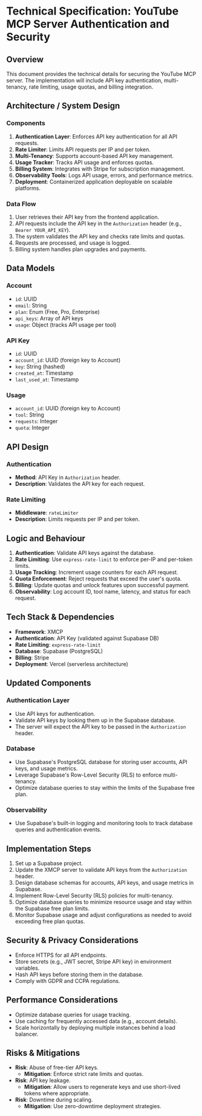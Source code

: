 # Technical Specification: YouTube MCP Server Authentication and Security

## Overview
This document provides the technical details for securing the YouTube MCP server. The implementation will include API key authentication, multi-tenancy, rate limiting, usage quotas, and billing integration.

## Architecture / System Design

### Components
1. **Authentication Layer**: Enforces API key authentication for all API requests.
2. **Rate Limiter**: Limits API requests per IP and per token.
3. **Multi-Tenancy**: Supports account-based API key management.
4. **Usage Tracker**: Tracks API usage and enforces quotas.
5. **Billing System**: Integrates with Stripe for subscription management.
6. **Observability Tools**: Logs API usage, errors, and performance metrics.
7. **Deployment**: Containerized application deployable on scalable platforms.

### Data Flow
1. User retrieves their API key from the frontend application.
2. API requests include the API key in the `Authorization` header (e.g., `Bearer YOUR_API_KEY`).
3. The system validates the API key and checks rate limits and quotas.
4. Requests are processed, and usage is logged.
5. Billing system handles plan upgrades and payments.

## Data Models

### Account
- `id`: UUID
- `email`: String
- `plan`: Enum (Free, Pro, Enterprise)
- `api_keys`: Array of API keys
- `usage`: Object (tracks API usage per tool)

### API Key
- `id`: UUID
- `account_id`: UUID (foreign key to Account)
- `key`: String (hashed)
- `created_at`: Timestamp
- `last_used_at`: Timestamp

### Usage
- `account_id`: UUID (foreign key to Account)
- `tool`: String
- `requests`: Integer
- `quota`: Integer

## API Design

### Authentication
- **Method**: API Key in `Authorization` header.
- **Description**: Validates the API key for each request.

### Rate Limiting
- **Middleware**: `rateLimiter`
- **Description**: Limits requests per IP and per token.

## Logic and Behaviour

1. **Authentication**: Validate API keys against the database.
2. **Rate Limiting**: Use `express-rate-limit` to enforce per-IP and per-token limits.
3. **Usage Tracking**: Increment usage counters for each API request.
4. **Quota Enforcement**: Reject requests that exceed the user's quota.
5. **Billing**: Update quotas and unlock features upon successful payment.
6. **Observability**: Log account ID, tool name, latency, and status for each request.

## Tech Stack & Dependencies

- **Framework**: XMCP
- **Authentication**: API Key (validated against Supabase DB)
- **Rate Limiting**: `express-rate-limit`
- **Database**: Supabase (PostgreSQL)
- **Billing**: Stripe
- **Deployment**: Vercel (serverless architecture)

## Updated Components

### Authentication Layer
- Use API keys for authentication.
- Validate API keys by looking them up in the Supabase database.
- The server will expect the API key to be passed in the `Authorization` header.

### Database
- Use Supabase's PostgreSQL database for storing user accounts, API keys, and usage metrics.
- Leverage Supabase's Row-Level Security (RLS) to enforce multi-tenancy.
- Optimize database queries to stay within the limits of the Supabase free plan.

### Observability
- Use Supabase's built-in logging and monitoring tools to track database queries and authentication events.

## Implementation Steps

1. Set up a Supabase project.
2. Update the XMCP server to validate API keys from the `Authorization` header.
3. Design database schemas for accounts, API keys, and usage metrics in Supabase.
4. Implement Row-Level Security (RLS) policies for multi-tenancy.
5. Optimize database queries to minimize resource usage and stay within the Supabase free plan limits.
6. Monitor Supabase usage and adjust configurations as needed to avoid exceeding free plan quotas.

## Security & Privacy Considerations

- Enforce HTTPS for all API endpoints.
- Store secrets (e.g., JWT secret, Stripe API key) in environment variables.
- Hash API keys before storing them in the database.
- Comply with GDPR and CCPA regulations.

## Performance Considerations

- Optimize database queries for usage tracking.
- Use caching for frequently accessed data (e.g., account details).
- Scale horizontally by deploying multiple instances behind a load balancer.

## Risks & Mitigations

- **Risk**: Abuse of free-tier API keys.
  - **Mitigation**: Enforce strict rate limits and quotas.
- **Risk**: API key leakage.
  - **Mitigation**: Allow users to regenerate keys and use short-lived tokens where appropriate.
- **Risk**: Downtime during scaling.
  - **Mitigation**: Use zero-downtime deployment strategies.
